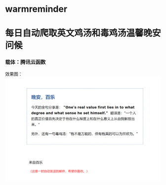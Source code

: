 # warmreminder

# 每日自动爬取英文鸡汤和毒鸡汤温馨晚安问候

### 载体：腾讯云函数

效果图：![image-20210608234812039](\image-20210608234812039.png)
